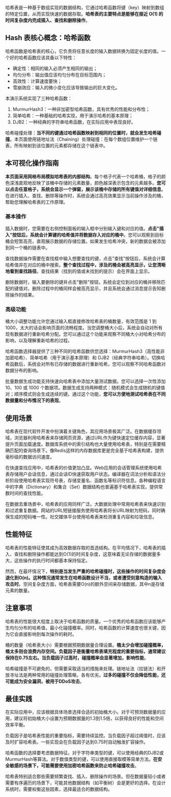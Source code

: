 哈希表是一种基于数组实现的数据结构，它通过哈希函数将键（key）映射到数组的特定位置，从而实现快速的数据存取。**哈希表的主要特点是能够在接近 O(1) 的时间复杂度内完成插入、查找和删除操作**。

## Hash 表核心概念：哈希函数

哈希函数是哈希表的核心，它负责将任意长度的输入数据转换为固定长度的值。一个好的哈希函数应该具备以下特性：

- 确定性：相同的输入必须产生相同的输出；
- 均匀分布：输出值应该均匀分布在目标范围内；
- 高效性：计算速度要快；
- 雪崩效应：输入的微小变化应该导致输出的巨大变化。

本演示系统实现了三种哈希函数：

1. MurmurHash3：一种非加密型哈希函数，具有优秀的性能和分布性；
2. 简单哈希：一种基础的哈希实现，用于演示哈希的基本原理；
3. DJB2：一种经典的字符串哈希函数，在实际应用中表现良好。

哈希碰撞处理：**当不同的键通过哈希函数映射到相同的位置时，就会发生哈希碰撞**。本页面使用链地址法（Chaining）处理碰撞：在每个数组位置维护一个链表，所有映射到该位置的元素都存储在这个链表中。

## 本可视化操作指南

**本页面采用网格布局模拟哈希表的内部结构**。每个格子代表一个哈希桶，格子的颜色深浅直观地反映了该桶中存储的元素数量，颜色越深表示包含的元素越多。**您可以点击任意格子，系统会显示一个弹窗，展示该桶中存储的所有键值对详细信息**。在进行插入、查找、删除等操作时，系统会通过高亮效果显示当前操作涉及的桶，帮助您理解哈希表的工作原理。

### 基本操作

插入数据时，您需要在右侧控制面板的输入框中分别输入键和对应的值。**点击"插入"按钮后，系统会计算键的哈希值并将数据存入对应的桶中**。您可以观察到目标桶会短暂高亮，直观展示数据的存储位置。如果发生哈希冲突，新的数据会被添加到同一个桶的链表中。

查找数据操作需要在查找框中输入想要查找的键，点击"查找"按钮后，系统会计算哈希值并在对应的桶中搜索。**整个查找过程中，涉及的桶会被高亮显示，让您清晰地看到查找路径**。查找结果（找到的值或未找到的提示）会在界面上显示。

删除数据时，输入要删除的键并点击"删除"按钮，系统会定位到对应的桶并移除匹配的键值对。删除过程中的桶同样会被高亮显示，并且系统会通过消息提示告知删除操作的结果。

### 高级功能

桶大小调整功能允许您通过输入框直接修改哈希表的桶数量，有效范围是 1 到 1000，太大的话会影响页面的流畅程度。当您调整桶大小后，系统会自动对所有现有数据进行重新哈希分配。您可以通过这个功能来观察不同桶大小对哈希分布的影响，以及理解重新哈希的过程。

哈希函数选择器提供了三种不同的哈希函数供您选择：MurmurHash3（高性能非加密哈希）、简单哈希（用于演示基本原理）和 DJB2（经典字符串哈希）。切换哈希函数后，系统会对所有已存储的数据进行重新哈希，您可以观察不同哈希函数对数据分布的影响。

批量数据生成功能支持快速向哈希表中添加大量测试数据。您可以选择一次性添加 10、100 或 1000 个数据项。数据生成支持两种模式：随机模式会生成随机的键值对；顺序模式则会生成连续的键。通过这个功能，**您可以方便地测试哈希表在不同数据量和分布情况下的表现**。

## 使用场景

哈希表在现代软件开发中扮演着关键角色，其应用场景极其广泛。在数据缓存领域，浏览器利用哈希表来存储网页资源，通过URL作为键快速定位缓存内容，显著提升页面加载速度。数据库系统中的索引结构也大量使用哈希表，特别是在需要精确匹配的查询场景下。像Redis这样的内存数据库更是完全基于哈希表构建，提供毫秒级的数据访问速度。

在快速查找应用中，哈希表的价值更加凸显。Web应用的会话管理系统使用哈希表存储用户会话信息，通过会话ID快速获取用户状态。编译器在词法分析和语法分析阶段使用哈希表实现符号表，存储变量名、函数名等标识符信息。各种编程语言中的字典（Dictionary）和集合（Set）数据结构也普遍基于哈希表实现，提供常数时间的查找性能。

在数据去重场景中，哈希表的应用同样广泛。大数据处理中常用哈希表来快速识别和过滤重复数据。网站的URL短链接服务使用哈希表将长URL映射为短码，同时确保生成的短码唯一性。社交媒体平台使用哈希表来检测重复内容和垃圾信息。

## 性能特征

哈希表的性能特征使其成为高效数据存取的首选结构。在平均情况下，哈希表的插入、查找和删除操作都能达到O(1)的时间复杂度，这意味着无论存储的数据量多大，这些操作的执行时间都基本保持恒定。

然而，在最坏情况下，**特别是当发生严重的哈希碰撞时，这些操作的时间复杂度会退化到O(n)。这种情况通常发生在哈希函数设计不当，或者遭受刻意构造的输入攻击时**。空间复杂度方面，哈希表需要O(n)的额外空间来存储数据，其中n是存储元素的数量。

## 注意事项

哈希表的性能很大程度上取决于哈希函数的质量。一个优秀的哈希函数应该能够产生均匀分布的哈希值，最小化碰撞概率。同时，哈希函数的计算速度也很关键，因为它会直接影响到每次操作的耗时。

桶的数量（哈希表大小）需要根据预期数据量合理设置。**桶太少会增加碰撞概率，桶太多则会浪费内存空间。负载因子是衡量哈希表填充程度的重要指标，通常建议保持在0.75左右。当负载因子过高时，碰撞概率会显著增加，影响性能**。

哈希碰撞是不可避免的，但需要采取适当的措施来处理。链地址法（拉链法）和开放寻址法是两种常用的碰撞处理策略，各有优劣。**过多的碰撞不仅会降低性能，还可能成为安全漏洞，被用于DDoS攻击**。

## 最佳实践

在实际应用中，应该根据具体场景选择合适的初始桶大小。对于可预测数据量的应用，建议将初始桶大小设置为预期数据量的1.3到1.5倍，以获得良好的性能和空间效率平衡。

负载因子是哈希表性能的重要指标，需要持续监控。当负载因子超过阈值时，应该及时扩容哈希表。一些实现会在负载因子达到0.75时自动触发扩容操作。

哈希函数的选择要考虑数据特征。对于字符串类型的键，可以使用经典的DJB2或MurmurHash等算法。对于数值类型的键，可以使用直接取模等简单方法。**在安全敏感的场景下，可能需要使用加密哈希函数来防止哈希碰撞攻击**。

哈希表特别适合那些需要频繁查找、插入、删除操作的场景。但在数据量较小或者需要有序遍历的场景下，可能其他数据结构（如平衡树）会是更好的选择。在设计系统时，需要权衡这些因素，选择最适合的数据结构。